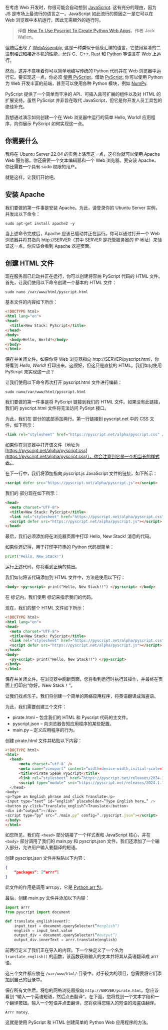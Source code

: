 
<!--
title: 如何使用Pyscript创建Python Web应用程序
cover: https://cdn.thenewstack.io/media/2024/05/40cb9c0f-line-1184810_1280.jpg
-->

在考虑 Web 开发时，你很可能会自动想到 [JavaScript](https://thenewstack.io/javascript/). 这有充分的理由，因为 JS 是市场上最流行的语言之一。JavaScript 如此流行的原因之一是它可以在 Web 浏览器中本机运行，因此无需额外的运行时。

> 译自 [How To Use Pyscript To Create Python Web Apps](https://thenewstack.io/how-to-use-pyscript-to-create-python-web-apps/)，作者 Jack Wallen。



但随后出现了 [WebAssembly](https://thenewstack.io/webassembly/), 这是一种类似于低级汇编的语言，它使用紧凑的二进制格式和接近本机的性能，允许 C、[C++](https://thenewstack.io/google-spends-1-million-to-make-rust-c-interoperable/), [Rust](https://thenewstack.io/rust-on-the-rise-new-advocacy-expected-to-advance-adoption/) 和 [Python](https://thenewstack.io/an-introduction-to-python-for-non-programmers/) 等语言在 Web 上运行。

然而，这并不意味着你可以简单地编写传统的 Python 代码并在 Web 浏览器中运行它。要实现这一点，你必须 [使用 PyScript](https://thenewstack.io/python-in-the-browser-free-pyscript-saas-launches/)。借助 [PyScript](https://pyscript.net/), 你可以使用 Python 为 Web 开发丰富的前端，甚至可以使用各种 Python 模块，例如 [NumPy](https://numpy.org/).

PyScript 提供了一个简单而干净的 API、可插入且可扩展的组件以及对 HTML 的扩展支持。虽然 PyScript 并非旨在取代 JavaScript，但它是你开发人员工具包的绝佳补充。

我想通过演示如何创建一个在 Web 浏览器中运行的简单 Hello, World! 应用程序，向你展示 PyScript 如何实现这一点。

## 你需要什么

我将在 Ubuntu Server 22.04 的实例上演示这一点，这样你就可以使用 Apache Web 服务器。你还需要一个文本编辑器和一个 Web 浏览器。要安装 Apache，你还需要一个具有 sudo 权限的用户。

就是这样。让我们开始吧。

## 安装 Apache

我们要做的第一件事是安装 Apache。为此，请登录你的 Ubuntu Server 实例，并发出以下命令：

```
sudo apt-get install apache2 -y
```

当上述命令完成后，Apache 应该已启动并正在运行。你可以通过打开一个 Web 浏览器并将其指向 http://SERVER（其中 SERVER 是托管服务器的 IP 地址）来验证这一点。你应该会看到 Apache 欢迎页面。

## 创建 HTML 文件

现在服务器已启动并正在运行，你可以创建将容纳 PyScript 代码的 HTML 文件。首先，让我们使用以下命令创建一个基本的 HTML 文件：

```
sudo nano /var/www/html/pyscript.html
```

基本文件的内容如下所示：

```html
<!DOCTYPE html>
<html lang="en">
<head>
  <title>New Stack: PyScript</title>
</head>
<body>
  <body>Hello, World!</body>
</body>
</html>
```

保存并关闭文件。如果你将 Web 浏览器指向 http://SERVER/pyscript.html，你将看到 *Hello, World!* 打印出来。这很好，但这只是直接的 HTML。我们如何使用 PyScript 来实现这一点？

让我们使用以下命令再次打开 pyscript.html 文件进行编辑：

```
sudo nano/var/www/html/pyscript.html
```

我们要做的第一件事是将 PyScript 链接到我们的 HTML 文件。如果没有此链接，我们的 pyscript.html 文件将无法访问 PySript 接口。

为此，我们在 <head> 部分的底部添加两行。第一行链接到 pyscript.net 中的 CSS 文件，如下所示：

```html
<link rel="stylesheet" href="https://pyscript.net/alpha/pyscript.css" />
```

如果你在浏览器中打开该文件（地址为 [https://pyscript.net/alpha/pyscript.css](https://pyscript.net/alpha/pyscript.css)），你会注意到它是一个相当长的样式表。

在下一行中，我们将添加指向 pyscript.js JavaScript 文件的链接，如下所示：

```html
<script defer src="https://pyscript.net/alpha/pyscript.js"></script>
```

我们的 <head> 部分现在如下所示：

```html
<head>
  <meta charset="UTF-8">
  <title>New Stack: PyScript</title>
  <link rel="stylesheet" href="https://pyscript.net/alpha/pyscript.css" />
  <script defer src="https://pyscript.net/alpha/pyscript.js"></script>
</head>
```

最后，我们必须添加将在浏览器页面中打印 Hello, New Stack! 消息的代码。

如果你还记得，用于打印字符串的 Python 代码很简单：

```python
print("Hello, New Stack!")
```

运行上述代码，你将看到正确的输出。

我们如何将该代码添加到 HTML 文件中，方法是使用以下行：

```html
<body> <py-script> print("Hello, New Stack!!") </py-script> </body>
```

在 <body></body> 标记内，我们使用 <py-script></py-script> 标记来指示我们的代码。

现在，我们的整个 HTML 文件如下所示：

```html
<!DOCTYPE html>
<html lang="en">
<head>
  <meta charset="UTF-8">
  <title>New Stack: PyScript</title>
  <link rel="stylesheet" href="https://pyscript.net/alpha/pyscript.css" />
  <script defer src="https://pyscript.net/alpha/pyscript.js"></script>
</head>
<body>
  <py-script> print("Hello, New Stack!!") </py-script>
</body>
</html>
```

保存并关闭文件。在浏览器中刷新页面，您将看到运行时执行其操作，并最终在页面上打印出“你好，New Stack！”。

让我们找点乐子。我们将创建一个简单的网络应用程序，将英语翻译成海盗语。

为此，我们需要创建三个文件：

- pirate.html – 包含我们的 HTML 和 Pyscript 代码的主文件。
- pyscript.json – 向浏览器告知应用程序的某些配置。
- main.py – 定义应用程序的行为。

创建 pirate.html 文件并粘贴以下内容：

```html
<!DOCTYPE html>
<html>
  <head>
      <meta charset=”utf-8″ />
      <meta name=”viewport” content=”width=device-width,initial-scale=1″ />
      <title>Pirate Speak PyScript</title>
      <link rel=”stylesheet” href=”https://pyscript.net/releases/2024.1.1/core.>
      <script type=”module” src=”https://pyscript.net/releases/2024.1.1/core.js>
  </head>
<body>
<p>Type an English phrase and click Translate</p>
<input type=”text” id=”english” placeholder=”Type English here…” />
<button py-click=”translate_english”>Translate</button>
<div id=”output”></div>
<script type=”py” src=”./main.py” config=”./pyscript.json”></script>
</body>
</html>
```

如您所见，我们在 `<head>` 部分链接了一个样式表和 JavaScript 核心，并在 `<body>` 部分调用了我们的 main.py 和 pyscript.json 文件。我们还添加了一个输入部分，允许用户输入要翻译的短语。

创建 pyscript.json 文件并粘贴以下内容：

```json
{
    “packages”: [“arrr”]
}
```

此文件的作用是调用 arrr.py，它是 [Python arr 包](https://arrr.readthedocs.io/en/latest/)。

最后，创建 main.py 文件并添加以下内容：

```python
import arrr
from pyscript import document

def translate_english(event):
    input_text = document.querySelector(“#english”)
    english = input_text.value
    output_div = document.querySelector(“#output”)
    output_div.innerText = arrr.translate(english)
```

前两行定义了我们正在导入的内容。下一个块定义了一个名为 `translate_english()` 的函数，该函数获取输入的文本并将其从英语翻译成 arrr 语。

这三个文件都应放在 `/var/www/html/` 目录中。对于较大的项目，您需要将它们添加到自己的目录中。

保存所有文件后，将您的网络浏览器指向 `http://SERVER/pirate.html`。您应该看到 “输入一个英语短语，然后点击翻译”。在下面，您将找到一个文本字段和一个翻译按钮。输入一个短语并点击翻译，您将获得您输入的短语的海盗语翻译。

```
Arrr matey.
```

这就是使用 PyScript 和 HTML 创建简单的 Python Web 应用程序的方法。
